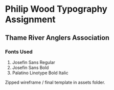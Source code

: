 # Philip Wood Typography Assignment

## Thame River Anglers Association

### Fonts Used

<ol>
    <li>Josefin Sans Regular</li>
    <li>Josefin Sans Bold</li>
    <li>Palatino Linotype Bold Italic</li>
</ol>

Zipped wireframe / final template in assets folder.